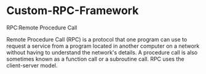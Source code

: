 # Custom-RPC-Framework

RPC:Remote Procedure Call

Remote Procedure Call (RPC) is a protocol that one program can use to request a service from a program located in another computer on a network without having to understand the network's details. A procedure call is also sometimes known as a function call or a subroutine call. RPC uses the client-server model.


